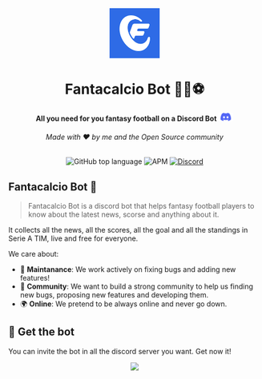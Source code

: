 <div align="center">
    <img src="docs/assets/fantacalcio.png" class="logo" width='100px' />
    <h1>Fantacalcio Bot 🧙🤖⚽</h1>
    <strong>All you need for you fantasy football on a Discord Bot <img src="docs/assets/discord.png" class='discord' height='17px' /></strong>
    <h6>Made with ❤️ by me and the Open Source community</h6>
</div> 

<p align='center'>
    <img alt="GitHub top language" src="https://img.shields.io/github/languages/top/pygera/fantacalcio-bot?logo=python">
    <img alt="APM" src="https://img.shields.io/apm/l/vim-mode" />
    <a href='https://discord.gg/rAvy7f5k9W'>
        <img alt="Discord" src="https://img.shields.io/discord/886727465026854912?color=%235865F2&label=Server&logo=discord">
    </a>
</p>

 
## Fantacalcio Bot 🤖
> Fantacalcio Bot is a  discord bot that helps fantasy football players to know about the latest news, scorse and anything about it.

It collects all the news, all the scores, all the goal and all the standings in Serie A TIM, live and free for everyone.

We care about:
- 🔧 **Maintanance**: We work actively on fixing bugs and adding new features!
- 👥 **Community**: We want to build a strong community to help us finding new bugs, proposing new features and developing them.
- 🌍 **Online**: We pretend to be always online and never go down.

## 📌 Get the bot
You can invite the bot in all the discord server you want. Get now it!
<p align='center'>
    <a href='https://discord.com/oauth2/authorize?client_id=883501118863323216&permissions=277025745920&scope=bot%20applications.commands'>
        <img src='https://img.shields.io/badge/-Add%20To%20Your%20Server-%235865F2?logo=discord&logoColor=white'>
    </a>
</p>
